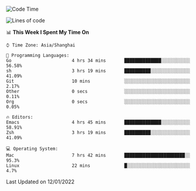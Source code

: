 <!--START_SECTION:waka-->
![Code Time](http://img.shields.io/badge/Code%20Time-557%20hrs%203%20mins-blue)

![Lines of code](https://img.shields.io/badge/From%20Hello%20World%20I%27ve%20Written-22%20Thousand%20lines%20of%20code-blue)

📊 **This Week I Spent My Time On** 

```text
⌚︎ Time Zone: Asia/Shanghai

💬 Programming Languages: 
Go                       4 hrs 34 mins       ██████████████░░░░░░░░░░░   56.58% 
sh                       3 hrs 19 mins       ██████████░░░░░░░░░░░░░░░   41.09% 
Git                      10 mins             ░░░░░░░░░░░░░░░░░░░░░░░░░   2.17% 
Other                    0 secs              ░░░░░░░░░░░░░░░░░░░░░░░░░   0.11% 
Org                      0 secs              ░░░░░░░░░░░░░░░░░░░░░░░░░   0.05%

🔥 Editors: 
Emacs                    4 hrs 45 mins       ██████████████░░░░░░░░░░░   58.91% 
Zsh                      3 hrs 19 mins       ██████████░░░░░░░░░░░░░░░   41.09%

💻 Operating System: 
Mac                      7 hrs 42 mins       ███████████████████████░░   95.3% 
Linux                    22 mins             █░░░░░░░░░░░░░░░░░░░░░░░░   4.7%

```


 Last Updated on 12/01/2022
<!--END_SECTION:waka-->
